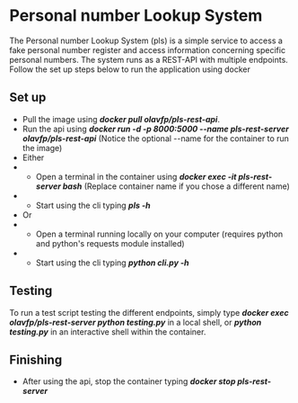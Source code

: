# Personal number Lookup System

The Personal number Lookup System (pls) is a simple service to access a fake personal number register and access information concerning specific personal numbers.
The system runs as a REST-API with multiple endpoints.
Follow the set up steps below to run the application using docker

## Set up
- Pull the image using ***docker pull olavfp/pls-rest-api***.
- Run the api using ***docker run -d -p 8000:5000 --name pls-rest-server olavfp/pls-rest-api*** (Notice the optional --name for the container to run the image)
- Either
 - - Open a terminal in the container using ***docker exec -it pls-rest-server bash*** (Replace container name if you chose a different name)
- - Start using the cli typing ***pls -h***
- Or
- - Open a terminal running locally on your computer (requires python and python's requests module installed)
- - Start using the cli typing ***python cli.py -h***

## Testing
To run a test script testing the different endpoints, simply type ***docker exec olavfp/pls-rest-server python testing.py*** in a local shell, or ***python testing.py*** in an interactive shell within the container.

## Finishing
- After using the api, stop the container typing ***docker stop pls-rest-server***
